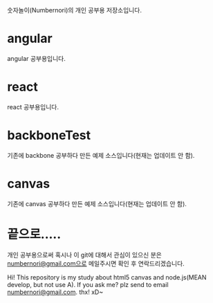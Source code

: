
숫자놀이(Numbernori)의 개인 공부용 저장소입니다.


# angular 

angular 공부용입니다.


# react 

react 공부용입니다.


# backboneTest

기존에 backbone 공부하다 만든 예제 소스입니다(현재는 업데이트 안 함).


# canvas

기존에 canvas 공부하다 만든 예제 소스입니다(현재는 업데이트 안 함).



# 끝으로.....

개인 공부용으로써 혹시나 이 git에 대해서 관심이 있으신 분은
numbernori@gmail.com으로 메일주시면 확인 후 연락드리겠습니다.

Hi!
This repository is my study about html5 canvas and node.js(MEAN develop, but not use A).
If you ask me?
plz send to email numbernori@gmail.com.
thx! xD~
